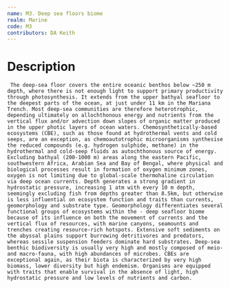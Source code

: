 ```yaml
---
name: M3. Deep sea floors biome
realm: Marine
code: M3
contributors: DA Keith
---
```


# Description
     The deep-sea floor covers the entire oceanic benthos below ~250 m depth, where there is not enough light to support primary productivity through photosynthesis. It extends from the upper bathyal seafloor to the deepest parts of the ocean, at just under 11 km in the Mariana Trench. Most deep-sea communities are therefore heterotrophic, depending ultimately on allochthonous energy and nutrients from the vertical flux and/or advection down slopes of organic matter produced in the upper photic layers of ocean waters. Chemosynthetically-based ecosystems (CBE), such as those found at hydrothermal vents and cold seeps, are an exception, as chemoautotrophic microorganisms synthesise the reduced compounds (e.g. hydrogen sulphide, methane) in the hydrothermal and cold-seep fluids as autochthonous source of energy. Excluding bathyal (200-1000 m) areas along the eastern Pacific, southwestern Africa, Arabian Sea and Bay of Bengal, where physical and biological processes result in formation of oxygen minimum zones, oxygen is not limiting due to global-scale thermohaline circulation via deep ocean currents. Depth generates a strong gradient in hydrostatic pressure, increasing 1 atm with every 10 m depth, seemingly excluding fish from depths greater than 8.5km, but otherwise is less influential on ecosystem function and traits than currents, geomorphology and substrate type. Geomorphology differentiates several functional groups of ecosystems within the - deep seafloor biome because of its influence on both the movement of currents and the vertical flux of resources, with marine canyons, seamounts and trenches creating resource-rich hotspots. Extensive soft sediments on the abyssal plains support burrowing detritivores and predators, whereas sessile suspension feeders dominate hard substrates. Deep-sea benthic biodiversity is usually very high and mostly composed of meio- and macro-fauna, with high abundances of microbes. CBEs are exceptional again, as their biota is characterized by very high biomass, lower diversity but high endemism. Organisms are equipped with traits that enable survival in the absence of light, high hydrostatic pressure and low levels of nutrients and carbon. 

